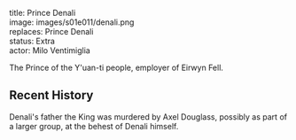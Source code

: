 title: Prince Denali  
image: images/s01e011/denali.png  
replaces: Prince Denali  
status: Extra  
actor: Milo Ventimiglia  

The Prince of the Y'uan-ti people, employer of Eirwyn Fell.

## Recent History

Denali's father the King was murdered by Axel Douglass, possibly as part of a larger group, at the behest of Denali himself.
